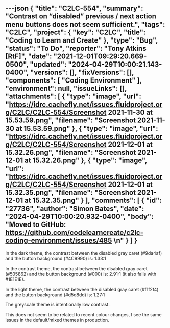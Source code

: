 ---json
{
  "title": "C2LC-554",
  "summary": "Contrast on “disabled” previous / next action menu buttons does not seem sufficient.",
  "tags": "C2LC",
  "project": {
    "key": "C2LC",
    "title": "Coding to Learn and Create"
  },
  "type": "Bug",
  "status": "To Do",
  "reporter": "Tony Atkins [RtF]",
  "date": "2021-12-01T09:29:20.669-0500",
  "updated": "2024-04-29T10:00:21.143-0400",
  "versions": [],
  "fixVersions": [],
  "components": [
    "Coding Environment"
  ],
  "environment": null,
  "issueLinks": [],
  "attachments": [
    {
      "type": "image",
      "url": "https://idrc.cachefly.net/issues.fluidproject.org/C2LC/C2LC-554/Screenshot 2021-11-30 at 15.53.59.png",
      "filename": "Screenshot 2021-11-30 at 15.53.59.png"
    },
    {
      "type": "image",
      "url": "https://idrc.cachefly.net/issues.fluidproject.org/C2LC/C2LC-554/Screenshot 2021-12-01 at 15.32.26.png",
      "filename": "Screenshot 2021-12-01 at 15.32.26.png"
    },
    {
      "type": "image",
      "url": "https://idrc.cachefly.net/issues.fluidproject.org/C2LC/C2LC-554/Screenshot 2021-12-01 at 15.32.35.png",
      "filename": "Screenshot 2021-12-01 at 15.32.35.png"
    }
  ],
  "comments": [
    {
      "id": "27736",
      "author": "Simon Bates",
      "date": "2024-04-29T10:00:20.932-0400",
      "body": "Moved to GitHub: <https://github.com/codelearncreate/c2lc-coding-environment/issues/485>&#x20;\n"
    }
  ]
}
---
In the dark theme, the contrast between the disabled gray caret (#9da4af) and the button background (#4C9990) is: 1.33:1

<!-- media: file a0ce8059-87ca-4649-b379-daf4236bcce0 -->

In the contrast theme, the contrast between the disabled gray caret (#505862) and the button background (#000) is: 2.91:1 (it also fails with #1E1E1E).

<!-- media: file 57df7652-591d-407b-b9d8-6fcf03562d5d -->

In the light theme, the contrast between the disabled gray caret (#f1f2f4) and the button background (#d5d8dd) is: 1.27:1

<!-- media: file a07dd31a-9ccc-4238-a743-241d2875928c -->

The greyscale theme is intentionally low contrast.

This does not seem to be related to recent colour changes, I see the same issues in the default/mixed themes in production.

        